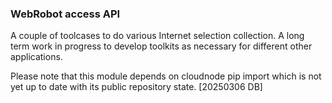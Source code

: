 ### WebRobot access API

A couple of toolcases to do various Internet selection collection. A long term work in progress to 
develop toolkits as necessary for different other applications.

Please note that this module depends on cloudnode pip import which is not yet up to date
with its public repository state. [20250306 DB]


